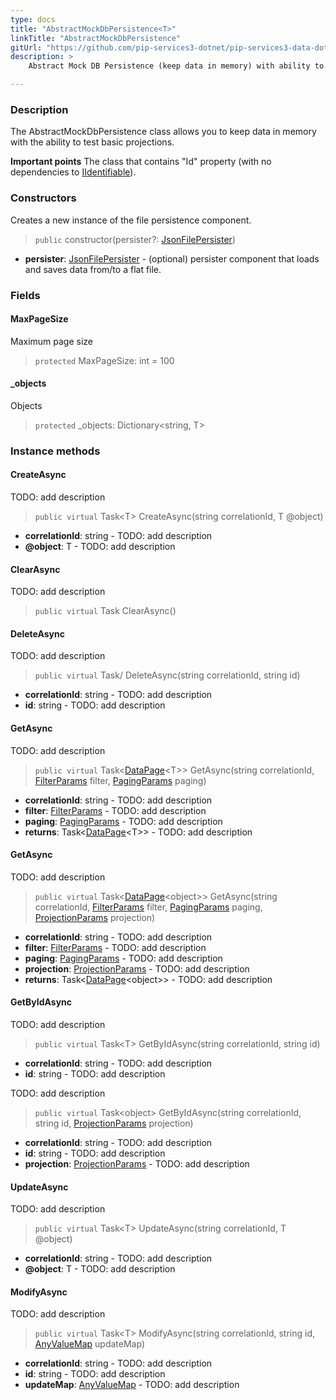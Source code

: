 ```yaml
---
type: docs
title: "AbstractMockDbPersistence<T>"
linkTitle: "AbstractMockDbPersistence"
gitUrl: "https://github.com/pip-services3-dotnet/pip-services3-data-dotnet"
description: >
    Abstract Mock DB Persistence (keep data in memory) with ability to test basic projections

---
```


### Description
The AbstractMockDbPersistence class allows you to keep data in memory with the ability to test basic projections.
    
**Important points**
The class that contains "Id" property (with no dependencies to [IIdentifiable](../../../commons/data/iidentifiable)).

### Constructors
Creates a new instance of the file persistence component.

> `public` constructor(persister?: [JsonFilePersister<T>](../json_file_persister))

- **persister**: [JsonFilePersister<T>](../json_file_persister) - (optional) persister component that loads and saves data from/to a flat file.

### Fields

<span class="hide-title-link">

#### MaxPageSize
Maximum page size
> `protected` MaxPageSize: int = 100

#### _objects
Objects
> `protected` _objects: Dictionary\<string, T\>

</span>


### Instance methods

#### CreateAsync
TODO: add description

> `public virtual` Task\<T\> CreateAsync(string correlationId, T @object)

- **correlationId**: string - TODO: add description
- **@object**: T - TODO: add description


#### ClearAsync
TODO: add description

> `public virtual` Task ClearAsync()


#### DeleteAsync
TODO: add description

> `public virtual` Task/<T/> DeleteAsync(string correlationId, string id)

- **correlationId**: string - TODO: add description
- **id**: string - TODO: add description


#### GetAsync
TODO: add description

> `public virtual` Task\<[DataPage](../../../commons/data/data_page)\<T\>\> GetAsync(string correlationId, [FilterParams](../../../commons/data/filter_params) filter, [PagingParams](../../../commons/data/paging_params) paging)

- **correlationId**: string - TODO: add description
- **filter**: [FilterParams](../../../commons/data/filter_params) - TODO: add description
- **paging**: [PagingParams](../../../commons/data/paging_params) - TODO: add description
- **returns**: Task\<[DataPage](../../../commons/data/data_page)\<T\>\> - TODO: add description


#### GetAsync
TODO: add description

> `public virtual` Task\<[DataPage](../../../commons/data/data_page)\<object\>\> GetAsync(string correlationId, [FilterParams](../../../commons/data/filter_params) filter, [PagingParams](../../../commons/data/paging_params) paging, [ProjectionParams](../../commons/data/projection_params) projection)

- **correlationId**: string - TODO: add description
- **filter**: [FilterParams](../../../commons/data/filter_params) - TODO: add description
- **paging**: [PagingParams](../../../commons/data/paging_params) - TODO: add description
- **projection**: [ProjectionParams](../../commons/data/projection_params) - TODO: add description
- **returns**: Task\<[DataPage](../../../commons/data/data_page)\<object\>\> - TODO: add description

#### GetByIdAsync
TODO: add description

> `public virtual` Task\<T\> GetByIdAsync(string correlationId, string id)

- **correlationId**: string - TODO: add description
- **id**: string - TODO: add description

TODO: add description

> `public virtual` Task\<object\> GetByIdAsync(string correlationId, string id, [ProjectionParams](../../commons/data/projection_params) projection)

- **correlationId**: string - TODO: add description
- **id**: string - TODO: add description
- **projection**: [ProjectionParams](../../commons/data/projection_params) - TODO: add description


#### UpdateAsync
TODO: add description

> `public virtual` Task\<T\> UpdateAsync(string correlationId, T @object)

- **correlationId**: string - TODO: add description
- **@object**: T - TODO: add description


#### ModifyAsync
TODO: add description

> `public virtual` Task\<T\> ModifyAsync(string correlationId, string id, [AnyValueMap](../../../commons/data/any_value_map) updateMap)

- **correlationId**: string - TODO: add description
- **id**: string - TODO: add description
- **updateMap**: [AnyValueMap](../../../commons/data/any_value_map) - TODO: add description


